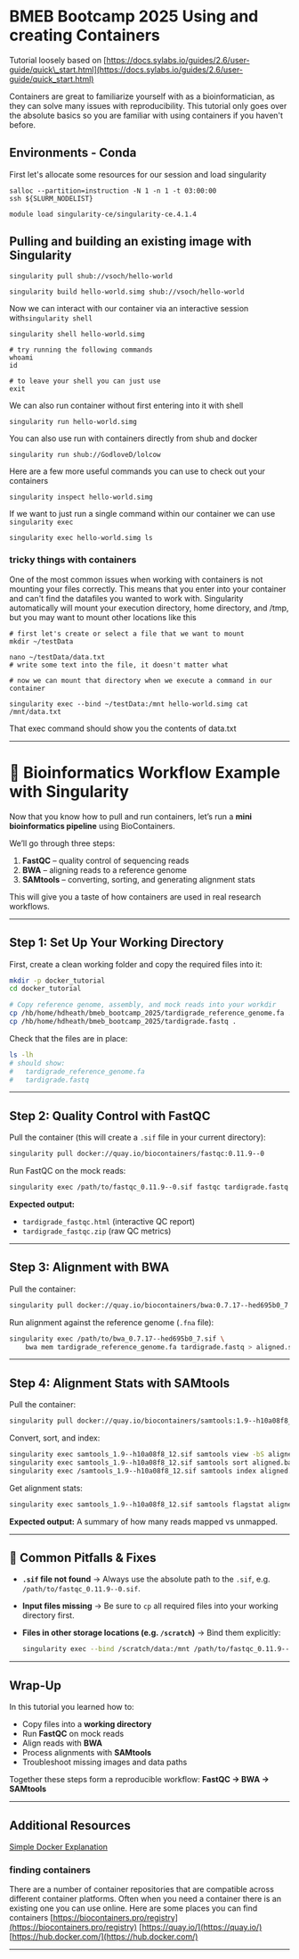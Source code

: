 # BMEB Bootcamp 2025 Using and creating Containers

Tutorial loosely based on [https://docs.sylabs.io/guides/2.6/user-guide/quick\_start.html](https://docs.sylabs.io/guides/2.6/user-guide/quick_start.html)

Containers are great to familiarize yourself with as a bioinformatician, as they can solve many issues with reproducibility. This tutorial only goes over the absolute basics so you are familiar with using containers if you haven't before.

## Environments - Conda

First let's allocate some resources for our session and load singularity

```
salloc --partition=instruction -N 1 -n 1 -t 03:00:00 
ssh ${SLURM_NODELIST}

module load singularity-ce/singularity-ce.4.1.4
```

## Pulling and building an existing image with Singularity

```
singularity pull shub://vsoch/hello-world 

singularity build hello-world.simg shub://vsoch/hello-world
```

Now we can interact with our container via an interactive session with`singularity shell`

```
singularity shell hello-world.simg

# try running the following commands 
whoami
id

# to leave your shell you can just use 
exit
```

We can also run container without first entering into it with shell

```
singularity run hello-world.simg
```

You can also use run with containers directly from shub and docker

```
singularity run shub://GodloveD/lolcow
```

Here are a few more useful commands you can use to check out your containers

```
singularity inspect hello-world.simg
```

If we want to just run a single command within our container we can use `singularity exec`

```
singularity exec hello-world.simg ls
```

### tricky things with containers

One of the most common issues when working with containers is not mounting your files correctly. This means that you enter into your container and can't find the datafiles you wanted to work with. Singularity automatically will mount your execution directory, home directory, and /tmp, but you may want to mount other locations like this

```
# first let's create or select a file that we want to mount
mkdir ~/testData

nano ~/testData/data.txt
# write some text into the file, it doesn't matter what 

# now we can mount that directory when we execute a command in our container 

singularity exec --bind ~/testData:/mnt hello-world.simg cat /mnt/data.txt
```

That exec command should show you the contents of data.txt


---


# 🧬 Bioinformatics Workflow Example with Singularity

Now that you know how to pull and run containers, let’s run a **mini bioinformatics pipeline** using BioContainers.

We’ll go through three steps:

1. **FastQC** – quality control of sequencing reads
2. **BWA** – aligning reads to a reference genome
3. **SAMtools** – converting, sorting, and generating alignment stats

This will give you a taste of how containers are used in real research workflows.

---

## Step 1: Set Up Your Working Directory

First, create a clean working folder and copy the required files into it:

```bash
mkdir -p docker_tutorial
cd docker_tutorial

# Copy reference genome, assembly, and mock reads into your workdir
cp /hb/home/hdheath/bmeb_bootcamp_2025/tardigrade_reference_genome.fa .
cp /hb/home/hdheath/bmeb_bootcamp_2025/tardigrade.fastq .
```

Check that the files are in place:

```bash
ls -lh
# should show:
#   tardigrade_reference_genome.fa
#   tardigrade.fastq
```

---

## Step 2: Quality Control with FastQC

Pull the container (this will create a `.sif` file in your current directory):

```bash
singularity pull docker://quay.io/biocontainers/fastqc:0.11.9--0
```

Run FastQC on the mock reads:

```bash
singularity exec /path/to/fastqc_0.11.9--0.sif fastqc tardigrade.fastq
```

**Expected output:**

* `tardigrade_fastqc.html` (interactive QC report)
* `tardigrade_fastqc.zip` (raw QC metrics)

---

## Step 3: Alignment with BWA

Pull the container:

```bash
singularity pull docker://quay.io/biocontainers/bwa:0.7.17--hed695b0_7
```

Run alignment against the reference genome (`.fna` file):

```bash
singularity exec /path/to/bwa_0.7.17--hed695b0_7.sif \
    bwa mem tardigrade_reference_genome.fa tardigrade.fastq > aligned.sam
```

---

## Step 4: Alignment Stats with SAMtools

Pull the container:

```bash
singularity pull docker://quay.io/biocontainers/samtools:1.9--h10a08f8_12
```

Convert, sort, and index:

```bash
singularity exec samtools_1.9--h10a08f8_12.sif samtools view -bS aligned.sam > aligned.bam
singularity exec samtools_1.9--h10a08f8_12.sif samtools sort aligned.bam -o aligned.sorted.bam
singularity exec /samtools_1.9--h10a08f8_12.sif samtools index aligned.sorted.bam
```

Get alignment stats:

```bash
singularity exec samtools_1.9--h10a08f8_12.sif samtools flagstat aligned.sorted.bam
```

**Expected output:**
A summary of how many reads mapped vs unmapped.

---

## 🔧 Common Pitfalls & Fixes

* **`.sif` file not found** → Always use the absolute path to the `.sif`, e.g. `/path/to/fastqc_0.11.9--0.sif`.
* **Input files missing** → Be sure to `cp` all required files into your working directory first.
* **Files in other storage locations (e.g. `/scratch`)** → Bind them explicitly:

  ```bash
  singularity exec --bind /scratch/data:/mnt /path/to/fastqc_0.11.9--0.sif fastqc /mnt/myreads.fastq
  ```

---

## Wrap-Up

In this tutorial you learned how to:

* Copy files into a **working directory**
* Run **FastQC** on mock reads
* Align reads with **BWA**
* Process alignments with **SAMtools**
* Troubleshoot missing images and data paths

Together these steps form a reproducible workflow:
**FastQC → BWA → SAMtools**

---

## Additional Resources 

[Simple Docker Explanation](https://www.reddit.com/r/docker/comments/keq9el/please_someone_explain_docker_to_me_like_i_am_an/)

### finding containers

There are a number of container repositories that are compatible across different container platforms. Often when you need a container there is an existing one you can use online. Here are some places you can find containers
[https://biocontainers.pro/registry](https://biocontainers.pro/registry)
[https://quay.io/](https://quay.io/)
[https://hub.docker.com/](https://hub.docker.com/)



---
